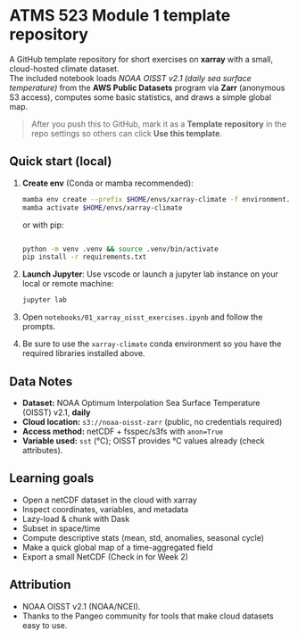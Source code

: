 # ATMS 523 Module 1 template repository

A GitHub template repository for short exercises on **xarray** with a small, cloud-hosted climate dataset.  
The included notebook loads *NOAA OISST v2.1 (daily sea surface temperature)* from the **AWS Public Datasets** program via **Zarr** (anonymous S3 access), computes some basic statistics, and draws a simple global map.

> After you push this to GitHub, mark it as a **Template repository** in the repo settings so others can click **Use this template**.

## Quick start (local)

1. **Create env** (Conda or mamba recommended):
   ```bash
   mamba env create --prefix $HOME/envs/xarray-climate -f environment.yml
   mamba activate $HOME/envs/xarray-climate
   ```
   or with pip:
   ```bash
   
   python -m venv .venv && source .venv/bin/activate
   pip install -r requirements.txt
   ```

2. **Launch Jupyter**:
   Use vscode or launch a jupyter lab instance on your local or remote machine:
   ```bash
   jupyter lab
   ```

3. Open `notebooks/01_xarray_oisst_exercises.ipynb` and follow the prompts.

4. Be sure to use the `xarray-climate` conda environment so you have the required libraries installed above.

## Data Notes

- **Dataset:** NOAA Optimum Interpolation Sea Surface Temperature (OISST) v2.1, **daily**  
- **Cloud location:** `s3://noaa-oisst-zarr` (public, no credentials required)  
- **Access method:** netCDF + fsspec/s3fs with `anon=True`  
- **Variable used:** `sst` (°C); OISST provides °C values already (check attributes).

## Learning goals

- Open a netCDF dataset in the cloud with xarray
- Inspect coordinates, variables, and metadata
- Lazy-load & chunk with Dask
- Subset in space/time
- Compute descriptive stats (mean, std, anomalies, seasonal cycle)
- Make a quick global map of a time-aggregated field
- Export a small NetCDF (Check in for Week 2)

## Attribution

- NOAA OISST v2.1 (NOAA/NCEI).
- Thanks to the Pangeo community for tools that make cloud datasets easy to use.
